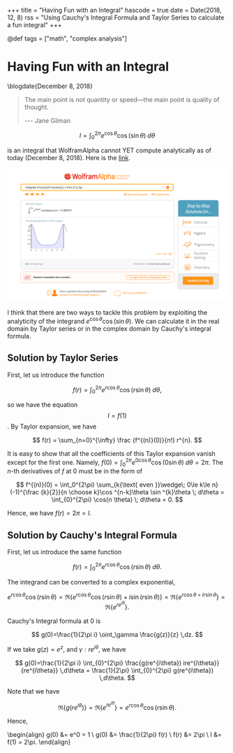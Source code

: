 +++
title = "Having Fun with an Integral"
hascode = true
date = Date(2018, 12, 8)
rss = "Using Cauchy's Integral Formula and Taylor Series to calculate a fun integral"
+++

@def tags = ["math", "complex analysis"]


# Having Fun with an Integral
\blogdate{December 8, 2018}


> The main point is not quantity or speed—the main point is quality of thought.
>
> --- Jane Gilman

$$
I = \int_{0}^{2\pi} e^{\cos \theta} \cos(\sin \theta)\; d\theta
$$

is an integral that WolframAlpha cannot YET compute analytically as of today (December 8, 2018). Here is the
[link](https://www.wolframalpha.com/input/?i=integrate+e%5E(cos(x))*cos(sin(x)),+x+from+0+to+2pi).

![screenshot](/img/2018-12-28-wolframalpha.png)

I think that there are two ways to tackle this problem by exploiting the
analyticity of the integrand $e^{\cos \theta} \cos(\sin \theta)$. We can
calculate it in the real domain by Taylor series or in the complex domain by
Cauchy's integral formula.

## Solution by Taylor Series

First, let us introduce the function

$$
f(r) = \int_{0}^{2\pi} e^{r \cos \theta} \cos(r \sin \theta)\; d\theta,
$$

so we have the equation $$I = f(1)$$. By Taylor expansion, we have

$$
f(r) = \sum_{n=0}^{\infty} \frac {f^{(n)}(0)}{n!} r^{n}.
$$

It is easy to show that all the coefficients of this Taylor expansion vanish
except for the first one. Namely, $f(0) = \int_{0}^{2\pi} e^{0 \cos \theta}
\cos(0 \sin \theta)\; d\theta = 2\pi$. The $n$-th derivatives of $f$ at
$0$ must be in the form of

$$
f^{(n)}(0) =
\int_0^{2\pi} \sum_{k{\text{ even }}\wedge\; 0\le k\le n}(-1)^{\frac {k}{2}}{n
\choose k}\cos ^{n-k}\theta \sin ^{k}\theta \; d\theta =
\int_{0}^{2\pi} \cos(n \theta) \; d\theta =
0.
$$

Hence, we have $f(r) = 2\pi = I$.

## Solution by Cauchy's Integral Formula

First, let us introduce the same function

$$
f(r) = \int_{0}^{2\pi} e^{r \cos \theta} \cos(r \sin \theta)\; d\theta.
$$

The integrand can be converted to a complex exponential,

$$
e^{r \cos \theta} \cos(r \sin \theta) = \Re\{e^{r \cos \theta} \cos(r \sin
\theta) + i \sin(r \sin \theta)\} = \Re\{e^{r\cos \theta + ir\sin \theta}\} =
\Re\{e^{re^{i\theta}}\}.
$$

Cauchy's Integral formula at $0$ is

$$
g(0)=\frac{1}{2\pi i} \oint_\gamma \frac{g(z)}{z} \,dz.
$$

If we take $g(z) = e^z$, and $\gamma: re^{i\theta}$, we have

$$
g(0)=\frac{1}{2\pi i} \int_{0}^{2\pi} \frac{g(re^{i\theta})
ire^{i\theta}}{re^{i\theta}} \,d\theta =
\frac{1}{2\pi} \int_{0}^{2\pi} g(re^{i\theta}) \,d\theta.
$$

Note that we have

$$
\Re\{g(re^{i\theta})\} =
\Re\{e^{re^{i\theta}}\} =
e^{r \cos \theta} \cos(r \sin \theta).
$$

Hence,

\begin{align}
g(0) &= e^0 = 1 \\
g(0) &= \frac{1}{2\pi} f(r) \\
f(r) &= 2\pi \\
I &= f(1) = 2\pi.
\end{align}
